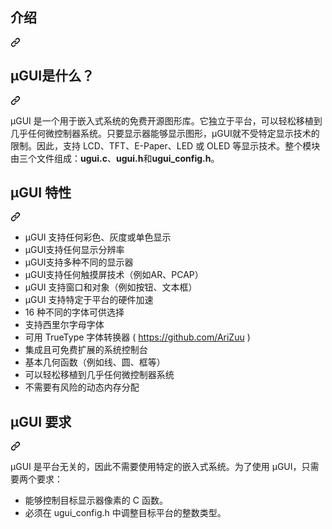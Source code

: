 <div class="Box-sc-g0xbh4-0 bJMeLZ js-snippet-clipboard-copy-unpositioned" data-hpc="true"><article class="markdown-body entry-content container-lg" itemprop="text"><div class="markdown-heading" dir="auto"><h1 tabindex="-1" class="heading-element" dir="auto"><font style="vertical-align: inherit;"><font style="vertical-align: inherit;">介绍</font></font></h1><a id="user-content-introduction" class="anchor" aria-label="永久链接：简介" href="#introduction"><svg class="octicon octicon-link" viewBox="0 0 16 16" version="1.1" width="16" height="16" aria-hidden="true"><path d="m7.775 3.275 1.25-1.25a3.5 3.5 0 1 1 4.95 4.95l-2.5 2.5a3.5 3.5 0 0 1-4.95 0 .751.751 0 0 1 .018-1.042.751.751 0 0 1 1.042-.018 1.998 1.998 0 0 0 2.83 0l2.5-2.5a2.002 2.002 0 0 0-2.83-2.83l-1.25 1.25a.751.751 0 0 1-1.042-.018.751.751 0 0 1-.018-1.042Zm-4.69 9.64a1.998 1.998 0 0 0 2.83 0l1.25-1.25a.751.751 0 0 1 1.042.018.751.751 0 0 1 .018 1.042l-1.25 1.25a3.5 3.5 0 1 1-4.95-4.95l2.5-2.5a3.5 3.5 0 0 1 4.95 0 .751.751 0 0 1-.018 1.042.751.751 0 0 1-1.042.018 1.998 1.998 0 0 0-2.83 0l-2.5 2.5a1.998 1.998 0 0 0 0 2.83Z"></path></svg></a></div>
<div class="markdown-heading" dir="auto"><h2 tabindex="-1" class="heading-element" dir="auto"><font style="vertical-align: inherit;"><font style="vertical-align: inherit;">µGUI是什么？</font></font></h2><a id="user-content-what-is-µgui" class="anchor" aria-label="永久链接：什么是 µGUI？" href="#what-is-µgui"><svg class="octicon octicon-link" viewBox="0 0 16 16" version="1.1" width="16" height="16" aria-hidden="true"><path d="m7.775 3.275 1.25-1.25a3.5 3.5 0 1 1 4.95 4.95l-2.5 2.5a3.5 3.5 0 0 1-4.95 0 .751.751 0 0 1 .018-1.042.751.751 0 0 1 1.042-.018 1.998 1.998 0 0 0 2.83 0l2.5-2.5a2.002 2.002 0 0 0-2.83-2.83l-1.25 1.25a.751.751 0 0 1-1.042-.018.751.751 0 0 1-.018-1.042Zm-4.69 9.64a1.998 1.998 0 0 0 2.83 0l1.25-1.25a.751.751 0 0 1 1.042.018.751.751 0 0 1 .018 1.042l-1.25 1.25a3.5 3.5 0 1 1-4.95-4.95l2.5-2.5a3.5 3.5 0 0 1 4.95 0 .751.751 0 0 1-.018 1.042.751.751 0 0 1-1.042.018 1.998 1.998 0 0 0-2.83 0l-2.5 2.5a1.998 1.998 0 0 0 0 2.83Z"></path></svg></a></div>
<p dir="auto"><font style="vertical-align: inherit;"><font style="vertical-align: inherit;">µGUI 是一个用于嵌入式系统的免费开源图形库。</font><font style="vertical-align: inherit;">它独立于平台，可以轻松移植到几乎任何微控制器系统。</font><font style="vertical-align: inherit;">只要显示器能够显示图形，μGUI就不受特定显示技术的限制。</font><font style="vertical-align: inherit;">因此，支持 LCD、TFT、E-Paper、LED 或 OLED 等显示技术。</font><font style="vertical-align: inherit;">整个模块由三个文件组成：</font></font><strong><font style="vertical-align: inherit;"><font style="vertical-align: inherit;">ugui.c</font></font></strong><font style="vertical-align: inherit;"><font style="vertical-align: inherit;">、</font></font><strong><font style="vertical-align: inherit;"><font style="vertical-align: inherit;">ugui.h</font></font></strong><font style="vertical-align: inherit;"><font style="vertical-align: inherit;">和</font></font><strong><font style="vertical-align: inherit;"><font style="vertical-align: inherit;">ugui_config.h</font></font></strong><font style="vertical-align: inherit;"><font style="vertical-align: inherit;">。</font></font></p>
<div class="markdown-heading" dir="auto"><h2 tabindex="-1" class="heading-element" dir="auto"><font style="vertical-align: inherit;"><font style="vertical-align: inherit;">µGUI 特性</font></font></h2><a id="user-content-µgui-features" class="anchor" aria-label="永久链接：μGUI 功能" href="#µgui-features"><svg class="octicon octicon-link" viewBox="0 0 16 16" version="1.1" width="16" height="16" aria-hidden="true"><path d="m7.775 3.275 1.25-1.25a3.5 3.5 0 1 1 4.95 4.95l-2.5 2.5a3.5 3.5 0 0 1-4.95 0 .751.751 0 0 1 .018-1.042.751.751 0 0 1 1.042-.018 1.998 1.998 0 0 0 2.83 0l2.5-2.5a2.002 2.002 0 0 0-2.83-2.83l-1.25 1.25a.751.751 0 0 1-1.042-.018.751.751 0 0 1-.018-1.042Zm-4.69 9.64a1.998 1.998 0 0 0 2.83 0l1.25-1.25a.751.751 0 0 1 1.042.018.751.751 0 0 1 .018 1.042l-1.25 1.25a3.5 3.5 0 1 1-4.95-4.95l2.5-2.5a3.5 3.5 0 0 1 4.95 0 .751.751 0 0 1-.018 1.042.751.751 0 0 1-1.042.018 1.998 1.998 0 0 0-2.83 0l-2.5 2.5a1.998 1.998 0 0 0 0 2.83Z"></path></svg></a></div>
<ul dir="auto">
<li><font style="vertical-align: inherit;"><font style="vertical-align: inherit;">µGUI 支持任何彩色、灰度或单色显示</font></font></li>
<li><font style="vertical-align: inherit;"><font style="vertical-align: inherit;">µGUI支持任何显示分辨率</font></font></li>
<li><font style="vertical-align: inherit;"><font style="vertical-align: inherit;">µGUI支持多种不同的显示器</font></font></li>
<li><font style="vertical-align: inherit;"><font style="vertical-align: inherit;">µGUI支持任何触摸屏技术（例如AR、PCAP）</font></font></li>
<li><font style="vertical-align: inherit;"><font style="vertical-align: inherit;">µGUI 支持窗口和对象（例如按钮、文本框）</font></font></li>
<li><font style="vertical-align: inherit;"><font style="vertical-align: inherit;">µGUI 支持特定于平台的硬件加速</font></font></li>
<li><font style="vertical-align: inherit;"><font style="vertical-align: inherit;">16 种不同的字体可供选择</font></font></li>
<li><font style="vertical-align: inherit;"><font style="vertical-align: inherit;">支持西里尔字母字体</font></font></li>
<li><font style="vertical-align: inherit;"><font style="vertical-align: inherit;">可用 TrueType 字体转换器 ( </font></font><a href="https://github.com/AriZuu"><font style="vertical-align: inherit;"><font style="vertical-align: inherit;">https://github.com/AriZuu</font></font></a><font style="vertical-align: inherit;"><font style="vertical-align: inherit;"> )</font></font></li>
<li><font style="vertical-align: inherit;"><font style="vertical-align: inherit;">集成且可免费扩展的系统控制台</font></font></li>
<li><font style="vertical-align: inherit;"><font style="vertical-align: inherit;">基本几何函数（例如线、圆、框等）</font></font></li>
<li><font style="vertical-align: inherit;"><font style="vertical-align: inherit;">可以轻松移植到几乎任何微控制器系统</font></font></li>
<li><font style="vertical-align: inherit;"><font style="vertical-align: inherit;">不需要有风险的动态内存分配</font></font></li>
</ul>
<div class="markdown-heading" dir="auto"><h2 tabindex="-1" class="heading-element" dir="auto"><font style="vertical-align: inherit;"><font style="vertical-align: inherit;">µGUI 要求</font></font></h2><a id="user-content-µgui-requirements" class="anchor" aria-label="永久链接：μGUI 要求" href="#µgui-requirements"><svg class="octicon octicon-link" viewBox="0 0 16 16" version="1.1" width="16" height="16" aria-hidden="true"><path d="m7.775 3.275 1.25-1.25a3.5 3.5 0 1 1 4.95 4.95l-2.5 2.5a3.5 3.5 0 0 1-4.95 0 .751.751 0 0 1 .018-1.042.751.751 0 0 1 1.042-.018 1.998 1.998 0 0 0 2.83 0l2.5-2.5a2.002 2.002 0 0 0-2.83-2.83l-1.25 1.25a.751.751 0 0 1-1.042-.018.751.751 0 0 1-.018-1.042Zm-4.69 9.64a1.998 1.998 0 0 0 2.83 0l1.25-1.25a.751.751 0 0 1 1.042.018.751.751 0 0 1 .018 1.042l-1.25 1.25a3.5 3.5 0 1 1-4.95-4.95l2.5-2.5a3.5 3.5 0 0 1 4.95 0 .751.751 0 0 1-.018 1.042.751.751 0 0 1-1.042.018 1.998 1.998 0 0 0-2.83 0l-2.5 2.5a1.998 1.998 0 0 0 0 2.83Z"></path></svg></a></div>
<p dir="auto"><font style="vertical-align: inherit;"><font style="vertical-align: inherit;">µGUI 是平台无关的，因此不需要使用特定的嵌入式系统。</font><font style="vertical-align: inherit;">为了使用 µGUI，只需要两个要求：</font></font></p>
<ul dir="auto">
<li><font style="vertical-align: inherit;"><font style="vertical-align: inherit;">能够控制目标显示器像素的 C 函数。</font></font></li>
<li><font style="vertical-align: inherit;"><font style="vertical-align: inherit;">必须在 ugui_config.h 中调整目标平台的整数类型。</font></font></li>
</ul>
</article></div>

